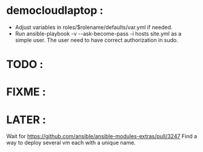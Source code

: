 # democloudlaptop :
- Adjust variables in roles/$rolename/defaults/var.yml if needed.
- Run ansible-playbook -v --ask-become-pass -i hosts site.yml as a simple user. The user need to have correct authorization in sudo.

# TODO :

# FIXME :

# LATER :
Wait for https://github.com/ansible/ansible-modules-extras/pull/3247
Find a way to deploy several vm each with a unique name.
